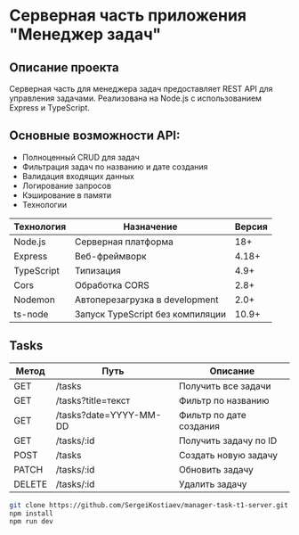 # Серверная часть приложения "Менеджер задач"
## Описание проекта

Серверная часть для менеджера задач предоставляет REST API для управления задачами. Реализована на Node.js с использованием Express и TypeScript.

## Основные возможности API:

* Полноценный CRUD для задач
* Фильтрация задач по названию и дате создания
* Валидация входящих данных
* Логирование запросов
* Кэширование в памяти
* Технологии


 Технология  | Назначение                 | Версия |
|-------------|----------------------------|--------|
| Node.js     | Серверная платформа        | 18+    |
| Express     | Веб-фреймворк              | 4.18+  |
| TypeScript  | Типизация                  | 4.9+   |
| Cors        | Обработка CORS             | 2.8+   |
| Nodemon     | Автоперезагрузка в development | 2.0+  |
| ts-node     | Запуск TypeScript без компиляции      |10.9+  |


## Tasks

 Метод  | Путь                    | Описание |
|--------|-------------------------|--------|
| GET    | /tasks                  | Получить все задачи   |
| GET    | /tasks?title=текст      | Фильтр по названию |
| GET    | /tasks?date=YYYY-MM-DD  | Фильтр по дате создания  |
| GET    | /tasks/:id              | Получить задачу по ID  |
| POST   | /tasks                  | Создать новую задачу   |
| PATCH  | /tasks/:id              | Обновить задачу |
| DELETE | /tasks/:id              |Удалить задачу |

```bash
git clone https://github.com/SergeiKostiaev/manager-task-t1-server.git
npm install
npm run dev